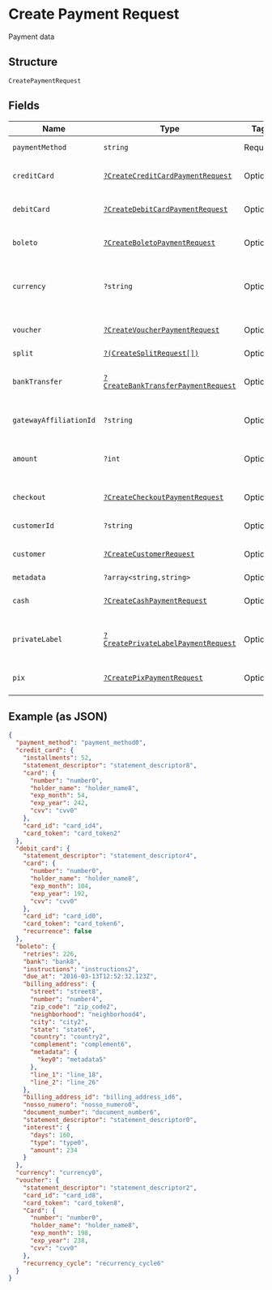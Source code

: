 
# Create Payment Request

Payment data

## Structure

`CreatePaymentRequest`

## Fields

| Name | Type | Tags | Description | Getter | Setter |
|  --- | --- | --- | --- | --- | --- |
| `paymentMethod` | `string` | Required | Payment method | getPaymentMethod(): string | setPaymentMethod(string paymentMethod): void |
| `creditCard` | [`?CreateCreditCardPaymentRequest`](../../doc/models/create-credit-card-payment-request.md) | Optional | Settings for credit card payment | getCreditCard(): ?CreateCreditCardPaymentRequest | setCreditCard(?CreateCreditCardPaymentRequest creditCard): void |
| `debitCard` | [`?CreateDebitCardPaymentRequest`](../../doc/models/create-debit-card-payment-request.md) | Optional | Settings for debit card payment | getDebitCard(): ?CreateDebitCardPaymentRequest | setDebitCard(?CreateDebitCardPaymentRequest debitCard): void |
| `boleto` | [`?CreateBoletoPaymentRequest`](../../doc/models/create-boleto-payment-request.md) | Optional | Settings for boleto payment | getBoleto(): ?CreateBoletoPaymentRequest | setBoleto(?CreateBoletoPaymentRequest boleto): void |
| `currency` | `?string` | Optional | Currency. Must be informed using 3 characters | getCurrency(): ?string | setCurrency(?string currency): void |
| `voucher` | [`?CreateVoucherPaymentRequest`](../../doc/models/create-voucher-payment-request.md) | Optional | Settings for voucher payment | getVoucher(): ?CreateVoucherPaymentRequest | setVoucher(?CreateVoucherPaymentRequest voucher): void |
| `split` | [`?(CreateSplitRequest[])`](../../doc/models/create-split-request.md) | Optional | Splits | getSplit(): ?array | setSplit(?array split): void |
| `bankTransfer` | [`?CreateBankTransferPaymentRequest`](../../doc/models/create-bank-transfer-payment-request.md) | Optional | Settings for bank transfer payment | getBankTransfer(): ?CreateBankTransferPaymentRequest | setBankTransfer(?CreateBankTransferPaymentRequest bankTransfer): void |
| `gatewayAffiliationId` | `?string` | Optional | Gateway affiliation code | getGatewayAffiliationId(): ?string | setGatewayAffiliationId(?string gatewayAffiliationId): void |
| `amount` | `?int` | Optional | The amount of the payment, in cents | getAmount(): ?int | setAmount(?int amount): void |
| `checkout` | [`?CreateCheckoutPaymentRequest`](../../doc/models/create-checkout-payment-request.md) | Optional | Settings for checkout payment | getCheckout(): ?CreateCheckoutPaymentRequest | setCheckout(?CreateCheckoutPaymentRequest checkout): void |
| `customerId` | `?string` | Optional | Customer Id | getCustomerId(): ?string | setCustomerId(?string customerId): void |
| `customer` | [`?CreateCustomerRequest`](../../doc/models/create-customer-request.md) | Optional | Customer | getCustomer(): ?CreateCustomerRequest | setCustomer(?CreateCustomerRequest customer): void |
| `metadata` | `?array<string,string>` | Optional | Metadata | getMetadata(): ?array | setMetadata(?array metadata): void |
| `cash` | [`?CreateCashPaymentRequest`](../../doc/models/create-cash-payment-request.md) | Optional | Settings for cash payment | getCash(): ?CreateCashPaymentRequest | setCash(?CreateCashPaymentRequest cash): void |
| `privateLabel` | [`?CreatePrivateLabelPaymentRequest`](../../doc/models/create-private-label-payment-request.md) | Optional | Settings for private label payment | getPrivateLabel(): ?CreatePrivateLabelPaymentRequest | setPrivateLabel(?CreatePrivateLabelPaymentRequest privateLabel): void |
| `pix` | [`?CreatePixPaymentRequest`](../../doc/models/create-pix-payment-request.md) | Optional | Settings for pix payment | getPix(): ?CreatePixPaymentRequest | setPix(?CreatePixPaymentRequest pix): void |

## Example (as JSON)

```json
{
  "payment_method": "payment_method0",
  "credit_card": {
    "installments": 52,
    "statement_descriptor": "statement_descriptor8",
    "card": {
      "number": "number0",
      "holder_name": "holder_name8",
      "exp_month": 54,
      "exp_year": 242,
      "cvv": "cvv0"
    },
    "card_id": "card_id4",
    "card_token": "card_token2"
  },
  "debit_card": {
    "statement_descriptor": "statement_descriptor4",
    "card": {
      "number": "number0",
      "holder_name": "holder_name8",
      "exp_month": 104,
      "exp_year": 192,
      "cvv": "cvv0"
    },
    "card_id": "card_id0",
    "card_token": "card_token6",
    "recurrence": false
  },
  "boleto": {
    "retries": 226,
    "bank": "bank8",
    "instructions": "instructions2",
    "due_at": "2016-03-13T12:52:32.123Z",
    "billing_address": {
      "street": "street8",
      "number": "number4",
      "zip_code": "zip_code2",
      "neighborhood": "neighborhood4",
      "city": "city2",
      "state": "state6",
      "country": "country2",
      "complement": "complement6",
      "metadata": {
        "key0": "metadata5"
      },
      "line_1": "line_18",
      "line_2": "line_26"
    },
    "billing_address_id": "billing_address_id6",
    "nosso_numero": "nosso_numero0",
    "document_number": "document_number6",
    "statement_descriptor": "statement_descriptor0",
    "interest": {
      "days": 160,
      "type": "type0",
      "amount": 234
    }
  },
  "currency": "currency0",
  "voucher": {
    "statement_descriptor": "statement_descriptor2",
    "card_id": "card_id8",
    "card_token": "card_token8",
    "Card": {
      "number": "number0",
      "holder_name": "holder_name8",
      "exp_month": 198,
      "exp_year": 238,
      "cvv": "cvv0"
    },
    "recurrency_cycle": "recurrency_cycle6"
  }
}
```

